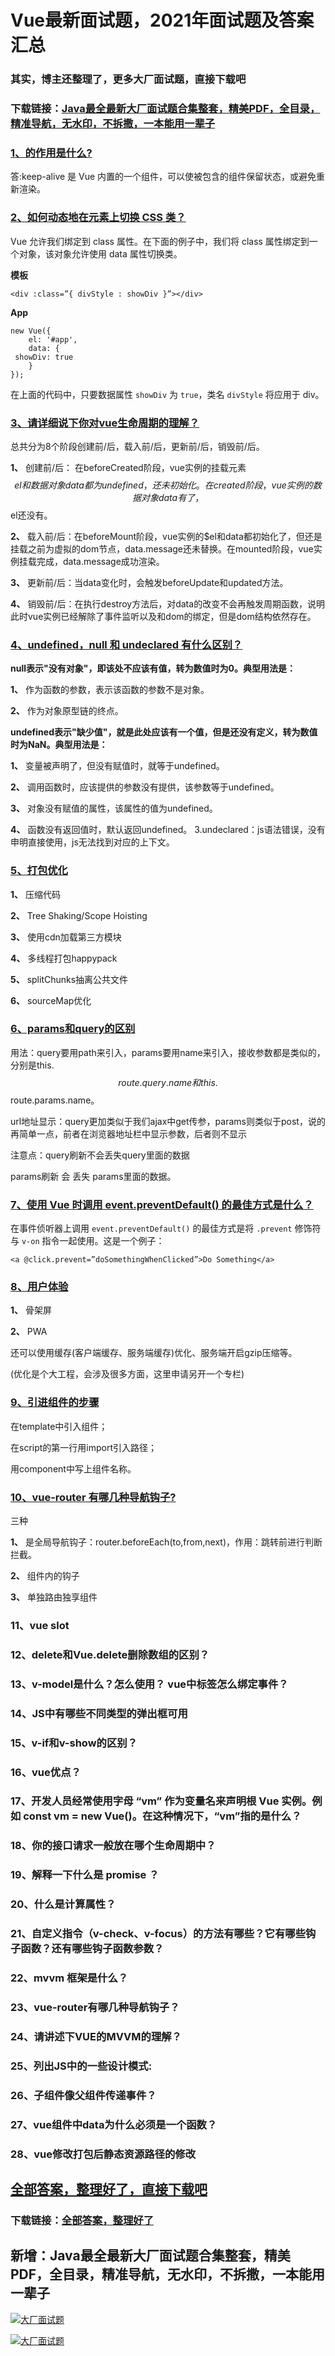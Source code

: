 # Vue最新面试题，2021年面试题及答案汇总

### 其实，博主还整理了，更多大厂面试题，直接下载吧

### 下载链接：[Java最全最新大厂面试题合集整套，精美PDF，全目录，精准导航，无水印，不拆撒，一本能用一辈子](https://github.com/liantengda/JavaEngineerBooks/blob/master/docs/index.md)



### [1、的作用是什么?](https://github.com/liantengda/JavaEngineerBooks/blob/master/docs/Vue/Vue最新面试题，2021年面试题及答案汇总.md#1的作用是什么)  


答:keep-alive 是 Vue 内置的一个组件，可以使被包含的组件保留状态，或避免重新渲染。


### [2、如何动态地在元素上切换 CSS 类？](https://github.com/liantengda/JavaEngineerBooks/blob/master/docs/Vue/Vue最新面试题，2021年面试题及答案汇总.md#2如何动态地在元素上切换-css-类)  


Vue 允许我们绑定到 class 属性。在下面的例子中，我们将 class 属性绑定到一个对象，该对象允许使用 data 属性切换类。

**模板**

```
<div :class=”{ divStyle : showDiv }”></div>
```

**App**

```
new Vue({
    el: '#app',
    data: {
 showDiv: true
    }
});
```

在上面的代码中，只要数据属性 `showDiv` 为 `true`，类名 `divStyle` 将应用于 div。


### [3、请详细说下你对vue生命周期的理解？](https://github.com/liantengda/JavaEngineerBooks/blob/master/docs/Vue/Vue最新面试题，2021年面试题及答案汇总.md#3请详细说下你对vue生命周期的理解)  


总共分为8个阶段创建前/后，载入前/后，更新前/后，销毁前/后。

**1、** 创建前/后： 在beforeCreated阶段，vue实例的挂载元素$$el和数据对象data都为undefined，还未初始化。在created阶段，vue实例的数据对象data有了，$$el还没有。

**2、** 载入前/后：在beforeMount阶段，vue实例的$el和data都初始化了，但还是挂载之前为虚拟的dom节点，data.message还未替换。在mounted阶段，vue实例挂载完成，data.message成功渲染。

**3、** 更新前/后：当data变化时，会触发beforeUpdate和updated方法。

**4、** 销毁前/后：在执行destroy方法后，对data的改变不会再触发周期函数，说明此时vue实例已经解除了事件监听以及和dom的绑定，但是dom结构依然存在。


### [4、undefined，null 和 undeclared 有什么区别？](https://github.com/liantengda/JavaEngineerBooks/blob/master/docs/Vue/Vue最新面试题，2021年面试题及答案汇总.md#4undefinednull-和-undeclared-有什么区别)  


**null表示"没有对象"，即该处不应该有值，转为数值时为0。典型用法是：**

**1、** 作为函数的参数，表示该函数的参数不是对象。

**2、** 作为对象原型链的终点。

**undefined表示"缺少值"，就是此处应该有一个值，但是还没有定义，转为数值时为NaN。典型用法是：**

**1、** 变量被声明了，但没有赋值时，就等于undefined。

**2、** 调用函数时，应该提供的参数没有提供，该参数等于undefined。

**3、** 对象没有赋值的属性，该属性的值为undefined。

**4、** 函数没有返回值时，默认返回undefined。 3.undeclared：js语法错误，没有申明直接使用，js无法找到对应的上下文。


### [5、打包优化](https://github.com/liantengda/JavaEngineerBooks/blob/master/docs/Vue/Vue最新面试题，2021年面试题及答案汇总.md#5打包优化)  


**1、** 压缩代码

**2、** Tree Shaking/Scope Hoisting

**3、** 使用cdn加载第三方模块

**4、** 多线程打包happypack

**5、** splitChunks抽离公共文件

**6、** sourceMap优化


### [6、params和query的区别](https://github.com/liantengda/JavaEngineerBooks/blob/master/docs/Vue/Vue最新面试题，2021年面试题及答案汇总.md#6params和query的区别)  


用法：query要用path来引入，params要用name来引入，接收参数都是类似的，分别是this.$$route.query.name和this.$$route.params.name。

url地址显示：query更加类似于我们ajax中get传参，params则类似于post，说的再简单一点，前者在浏览器地址栏中显示参数，后者则不显示

注意点：query刷新不会丢失query里面的数据

params刷新 会 丢失 params里面的数据。


### [7、使用 Vue 时调用 event.preventDefault() 的最佳方式是什么？](https://github.com/liantengda/JavaEngineerBooks/blob/master/docs/Vue/Vue最新面试题，2021年面试题及答案汇总.md#7使用-vue-时调用-eventpreventdefault-的最佳方式是什么)  


在事件侦听器上调用 `event.preventDefault()` 的最佳方式是将 `.prevent` 修饰符与 `v-on` 指令一起使用。这是一个例子：

```
<a @click.prevent=”doSomethingWhenClicked”>Do Something</a>
```


### [8、用户体验](https://github.com/liantengda/JavaEngineerBooks/blob/master/docs/Vue/Vue最新面试题，2021年面试题及答案汇总.md#8用户体验)  


**1、** 骨架屏

**2、** PWA

还可以使用缓存(客户端缓存、服务端缓存)优化、服务端开启gzip压缩等。

(优化是个大工程，会涉及很多方面，这里申请另开一个专栏)


### [9、引进组件的步骤](https://github.com/liantengda/JavaEngineerBooks/blob/master/docs/Vue/Vue最新面试题，2021年面试题及答案汇总.md#9引进组件的步骤)  


在template中引入组件；

在script的第一行用import引入路径；

用component中写上组件名称。


### [10、vue-router 有哪几种导航钩子?](https://github.com/liantengda/JavaEngineerBooks/blob/master/docs/Vue/Vue最新面试题，2021年面试题及答案汇总.md#10vue-router-有哪几种导航钩子)  


三种

**1、** 是全局导航钩子：router.beforeEach(to,from,next)，作用：跳转前进行判断拦截。

**2、** 组件内的钩子

**3、** 单独路由独享组件


### 11、vue slot
### 12、delete和Vue.delete删除数组的区别？
### 13、v-model是什么？怎么使用？ vue中标签怎么绑定事件？
### 14、JS中有哪些不同类型的弹出框可用
### 15、v-if和v-show的区别？
### 16、vue优点？
### 17、开发人员经常使用字母 “vm” 作为变量名来声明根 Vue 实例。例如 const vm = new Vue()。在这种情况下，“vm”指的是什么？
### 18、你的接口请求一般放在哪个生命周期中？
### 19、解释一下什么是 promise ？
### 20、什么是计算属性？
### 21、自定义指令（v-check、v-focus）的方法有哪些？它有哪些钩子函数？还有哪些钩子函数参数？
### 22、mvvm 框架是什么？
### 23、vue-router有哪几种导航钩子？
### 24、请讲述下VUE的MVVM的理解？
### 25、列出JS中的一些设计模式:
### 26、子组件像父组件传递事件？
### 27、vue组件中data为什么必须是一个函数？
### 28、vue修改打包后静态资源路径的修改




## [全部答案，整理好了，直接下载吧](https://github.com/liantengda/JavaEngineerBooks/blob/master/docs/daan.md)

### 下载链接：[全部答案，整理好了](https://github.com/liantengda/JavaEngineerBooks/blob/master/docs/daan.md)




## 新增：Java最全最新大厂面试题合集整套，精美PDF，全目录，精准导航，无水印，不拆撒，一本能用一辈子

[![大厂面试题](http://shasengbufa.com/img/1.jpg "叶子创业记")](http://shasengbufa.com/img/wechat.jpg "叶子创业记")

[![大厂面试题](http://shasengbufa.com/img/wechat.jpg "叶子创业记")](http://shasengbufa.com/img/wechat.jpg "叶子创业记")
